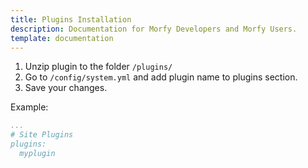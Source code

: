 ```yaml
---
title: Plugins Installation
description: Documentation for Morfy Developers and Morfy Users.
template: documentation
---
```


1. Unzip plugin to the folder `/plugins/`
2. Go to `/config/system.yml` and add plugin name to plugins section.
3. Save your changes.

Example:
```yml
...
# Site Plugins
plugins:
  myplugin
```
